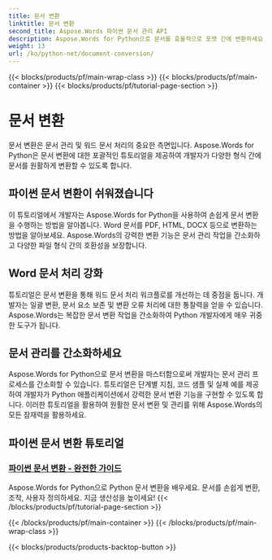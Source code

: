 ```yaml
---
title: 문서 변환
linktitle: 문서 변환
second_title: Aspose.Words 파이썬 문서 관리 API
description: Aspose.Words for Python으로 문서를 효율적으로 포맷 간에 변환하세요. 워드 문서 처리를 간소화하고 문서 관리 작업을 간소화하세요.
weight: 13
url: /ko/python-net/document-conversion/
---
```


{{< blocks/products/pf/main-wrap-class >}}
{{< blocks/products/pf/main-container >}}
{{< blocks/products/pf/tutorial-page-section >}}

# 문서 변환


문서 변환은 문서 관리 및 워드 문서 처리의 중요한 측면입니다. Aspose.Words for Python은 문서 변환에 대한 포괄적인 튜토리얼을 제공하여 개발자가 다양한 형식 간에 문서를 원활하게 변환할 수 있도록 합니다.

## 파이썬 문서 변환이 쉬워졌습니다

이 튜토리얼에서 개발자는 Aspose.Words for Python을 사용하여 손쉽게 문서 변환을 수행하는 방법을 알아봅니다. Word 문서를 PDF, HTML, DOCX 등으로 변환하는 방법을 알아보세요. Aspose.Words의 강력한 변환 기능은 문서 관리 작업을 간소화하고 다양한 파일 형식 간의 호환성을 보장합니다.

## Word 문서 처리 강화

튜토리얼은 문서 변환을 통해 워드 문서 처리 워크플로를 개선하는 데 중점을 둡니다. 개발자는 일괄 변환, 문서 요소 보존 및 변환 오류 처리에 대한 통찰력을 얻을 수 있습니다. Aspose.Words는 복잡한 문서 변환 작업을 간소화하여 Python 개발자에게 매우 귀중한 도구가 됩니다.

## 문서 관리를 간소화하세요

Aspose.Words for Python으로 문서 변환을 마스터함으로써 개발자는 문서 관리 프로세스를 간소화할 수 있습니다. 튜토리얼은 단계별 지침, 코드 샘플 및 실제 예를 제공하여 개발자가 Python 애플리케이션에서 강력한 문서 변환 기능을 구현할 수 있도록 합니다. 이러한 튜토리얼을 활용하여 원활한 문서 변환 및 관리를 위해 Aspose.Words의 모든 잠재력을 활용하세요.

## 파이썬 문서 변환 튜토리얼
### [파이썬 문서 변환 - 완전한 가이드](./python-document-conversion/)
Aspose.Words for Python으로 Python 문서 변환을 배우세요. 문서를 손쉽게 변환, 조작, 사용자 정의하세요. 지금 생산성을 높이세요!
{{< /blocks/products/pf/tutorial-page-section >}}

{{< /blocks/products/pf/main-container >}}
{{< /blocks/products/pf/main-wrap-class >}}

{{< blocks/products/products-backtop-button >}}
